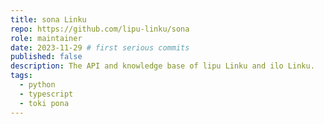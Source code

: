 ```yaml
---
title: sona Linku
repo: https://github.com/lipu-linku/sona
role: maintainer
date: 2023-11-29 # first serious commits
published: false
description: The API and knowledge base of lipu Linku and ilo Linku.
tags:
  - python
  - typescript
  - toki pona
---
```

